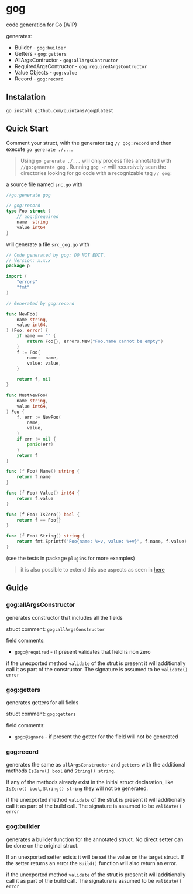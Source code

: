 # gog
code generation for Go (WIP)

generates:
* Builder - `gog:builder`
* Getters - `gog:getters`
* AllArgsContructor - `gog:allArgsContructor`
* RequiredArgsContructor - `gog:requiredArgsContructor`
* Value Objects - `gog:value`
* Record - `gog:record`

## Instalation
`go install github.com/quintans/gog@latest`

## Quick Start
Comment your struct, with the generator tag `// gog:record` and then execute `go generate ./...`.

> Using `go generate ./...` will only process files annotated with `//go:generate gog` .
> Running `gog -r` will recursively scan the directories looking for go code with a recognizable tag
> `// gog:`


a source file named `src.go` with

```go
//go:generate gog

// gog:record
type Foo struct {
	// gog:@required
	name  string
	value int64
}
```

will generate a file `src_gog.go` with


```go
// Code generated by gog; DO NOT EDIT.
// Version: x.x.x
package p

import (
	"errors"
	"fmt"
)

// Generated by gog:record

func NewFoo(
	name string,
	value int64,
) (Foo, error) {
	if name == "" {
		return Foo{}, errors.New("Foo.name cannot be empty")
	}
	f := Foo{
		name:  name,
		value: value,
	}

	return f, nil
}

func MustNewFoo(
	name string,
	value int64,
) Foo {
	f, err := NewFoo(
		name,
		value,
	)
	if err != nil {
		panic(err)
	}
	return f
}

func (f Foo) Name() string {
	return f.name
}

func (f Foo) Value() int64 {
	return f.value
}

func (f Foo) IsZero() bool {
	return f == Foo{}
}

func (f Foo) String() string {
	return fmt.Sprintf("Foo{name: %+v, value: %+v}", f.name, f.value)
}
```

(see the tests in package `plugins` for more examples)

> it is also possible to extend this use aspects as seen in [here](./plugins/aspect_plugin_test.go)

## Guide

### gog:allArgsConstructor
generates constructor that includes all the fields

struct comment: `gog:allArgsConstructor`

field comments:
- `gog:@required` - if present validates that field is non zero

if the unexported method `validate` of the strut is present it will additionally call it as part of the constructor.
The signature is assumed to be `validate() error` 

### gog:getters
generates getters for all fields

struct comment: `gog:getters`

field comments:
- `gog:@ignore` - if present the getter for the field will not be generated

### gog:record
generates the same as `allArgsConstructor` and `getters` with the additional methods `IsZero() bool` and `String() string`. 

If any of the methods already exist in the initial struct declaration, like `IsZero() bool`, `String() string` they will not be generated.

if the unexported method `validate` of the strut is present it will additionally call it as part of the build call.
The signature is assumed to be `validate() error` 

### gog:builder
generates a builder function for the annotated struct.
No direct setter can be done on the original struct.

If an unexported setter exists it will be set the value on the target struct.
If the setter returns an error the `Build()` function will also return an error.

if the unexported method `validate` of the strut is present it will additionally call it as part of the build call.
The signature is assumed to be `validate() error` 